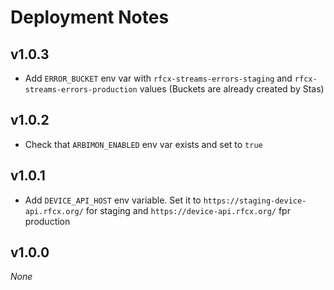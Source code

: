 # Deployment Notes

## v1.0.3

- Add `ERROR_BUCKET` env var with `rfcx-streams-errors-staging` and `rfcx-streams-errors-production` values (Buckets are already created by Stas)

## v1.0.2

- Check that `ARBIMON_ENABLED` env var exists and set to `true`

## v1.0.1

- Add `DEVICE_API_HOST` env variable. Set it to `https://staging-device-api.rfcx.org/` for staging and `https://device-api.rfcx.org/` fpr production

## v1.0.0

_None_
